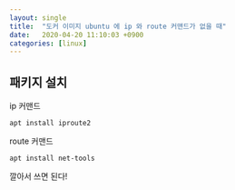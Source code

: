 ```yaml
---
layout: single
title:  "도커 이미지 ubuntu 에 ip 와 route 커맨드가 없을 때"
date:   2020-04-20 11:10:03 +0900
categories: [linux]
---
```



## 패키지 설치

ip 커맨드
```
apt install iproute2
```

route 커맨드
```
apt install net-tools
```

깔아서 쓰면 된다!